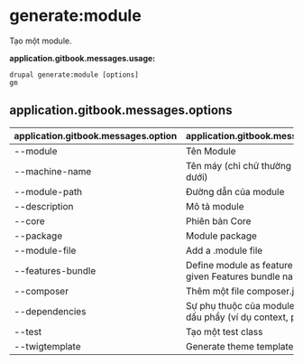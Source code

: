 # generate:module
Tạo một module.

**application.gitbook.messages.usage:**
```
drupal generate:module [options]
gm
```

## application.gitbook.messages.options
application.gitbook.messages.option | application.gitbook.messages.details
-------|-------------
--module | Tên Module
--machine-name | Tên máy (chỉ chữ thường và gạch dưới)
--module-path | Đường dẫn của module
--description | Mô tả module
--core | Phiên bản Core
--package | Module package
--module-file | Add a .module file
--features-bundle | Define module as feature using the given Features bundle name
--composer | Thêm một file composer.json
--dependencies | Sự phụ thuộc của module chia ra bởi dấu phẩy (ví dụ context, panels)
--test | Tạo một test class
--twigtemplate | Generate theme template
